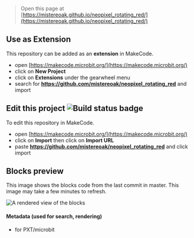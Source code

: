 
> Open this page at [https://mistereoak.github.io/neopixel_rotating_red/](https://mistereoak.github.io/neopixel_rotating_red/)

## Use as Extension

This repository can be added as an **extension** in MakeCode.

* open [https://makecode.microbit.org/](https://makecode.microbit.org/)
* click on **New Project**
* click on **Extensions** under the gearwheel menu
* search for **https://github.com/mistereoak/neopixel_rotating_red** and import

## Edit this project ![Build status badge](https://github.com/mistereoak/neopixel_rotating_red/workflows/MakeCode/badge.svg)

To edit this repository in MakeCode.

* open [https://makecode.microbit.org/](https://makecode.microbit.org/)
* click on **Import** then click on **Import URL**
* paste **https://github.com/mistereoak/neopixel_rotating_red** and click import

## Blocks preview

This image shows the blocks code from the last commit in master.
This image may take a few minutes to refresh.

![A rendered view of the blocks](https://github.com/mistereoak/neopixel_rotating_red/raw/master/.github/makecode/blocks.png)

#### Metadata (used for search, rendering)

* for PXT/microbit
<script src="https://makecode.com/gh-pages-embed.js"></script><script>makeCodeRender("{{ site.makecode.home_url }}", "{{ site.github.owner_name }}/{{ site.github.repository_name }}");</script>
